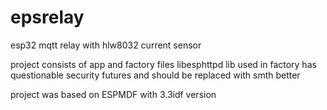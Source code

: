 # epsrelay

esp32 mqtt relay with hlw8032 current sensor

project consists of app and factory files
libesphttpd lib used in factory has questionable security futures and should be replaced with smth better


project was based on ESPMDF with 3.3idf version